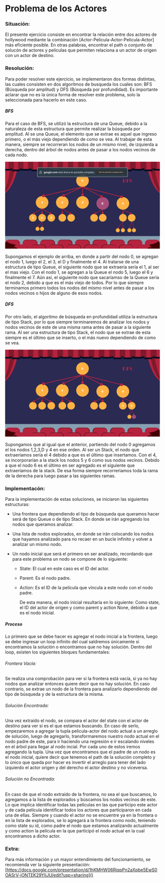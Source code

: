# **Problema de los Actores**

### Situación:

El presente ejercicio consiste en encontrar la relación entre dos actores de hollywood mediante la combinación [Actor-Pelicula-Actor-Pelicula-Actor] más eficiente posible. En otras palabras, encontrar el path o conjunto de solucón de actores y peliculas que permiten relaciona a un actor de origen con un actor de destino.

### Resolución:

Para poder resolver este ejercicio, se implementaron dos formas distintas, las cuales consisten en dos algoritmos de busqueda los cuales son: BFS (Búsqueda por amplitud) y DFS (Búsqueda por profundidad). Es importante aclarar que no es la única forma de resolver este problema, solo la seleccionada para hacerlo en este caso.

##### BFS

Para el caso de BFS, se utilizó la estructura de una Queue, debido a la naturaleza de esta estructura que permite realizar la búsqueda por amplitud. Al se una Queue, el elemento que se extrae es aquel que ingreso primero, o el más viejo dependiendo de como se vea. Al trabajar de esta manera, siempre se recorreran los nodos de un mismo nivel, de izquierda a derecha, dentro del árbol de nodos antes de pasar a los nodos vecinos de cada nodo.

![1695838373134](image/Readme/1695838373134.png)

Supongamos el ejemplo de arriba, en donde a partir del nodo 0, se agregan el nodo 1, luego el 2, el 3, el D y finalmente el 4. Al tratarse de una estructura de tipo Queue, el siguiente nodo que se extraería sería el 1, al ser el mas viejo. Con el nodo 1, se agregan a la Queue el nodo 5, luego el 6 y finalmente el 7. Aún así, el siguiente nodo que sacaríamso de la Queue sería el nodo 2, debido a que es el más viejo de todos. Por lo que siempre terminamos primero todos los nodos del mismo nivel antes de pasar a los nodos vecinos o hijos de alguno de esos nodos.

##### DFS

Por otro lado, el algoritmo de búsqueda en profundidad utiliza la estructura de tipo Stack, por lo que siempre terminaremos de analizar los nodos y nodos vecinos de este de una misma rama antes de pasar a la siguiente rama. Al ser una estructura de tipo Stack, el nodo que se extrae de esta siempre es el último que se inserto, o el más nuevo dependiendo de como se vea.

![1695838847834](image/Readme/1695838847834.png)

Supongamos que al igual que el anterior, partiendo del nodo 0 agregamos el los nodos 1,2,3,D y 4 en ese orden. Al ser un Stack, el nodo que extraeríamos sería el 4 debido a que es el último que insertamos. Con el 4, se incorporarían a la stack los nodos 5 y 6 como sus nodos vecinos. Debido a que el nodo 6 es el último en ser agregado es el siguiente que extraeríamos de la stack. De esa forma siempre recorreriamos toda la rama de la derecha para luego pasar a las siguientes ramas.

### Implementacón:

Para la implementación de estas soluciones, se iniciaron las siguientes estructuras:

* Una frontera que dependiendo el tipo de búsqueda que queramos hacer será de tipo Queue o de tipo Stack. En donde se irán agregando los nodos que queramos analizar.
* Una lista de nodos explorados, en donde se irán colocando los nodos que hayamos analizado para no recaer en un bucle infinito y volver a analizar un mismo nodo.
* Un nodo inicial que será el primero en ser analizado, recordando que para este problema un nodo se compone de lo siguiente:

  * State: El cual en este caso es el ID del actor.
  * Parent: Es el nodo padre.
  * Action: Es el ID de la película que víncula a este nodo con el nodo padre.

    De esta manera, el nodo inicial resultaría en lo siguiente: Como state, el ID del actor de origen y como parent y action None, debido a que es el nodo inicial.

##### Proceso

Lo primero que se debe hacer es agregar el nodo inicial a la frontera, luego se debe ingresar un loop infinito del cual saldremos únicamente si encontramos la solución o encontramos que no hay solución. Dentro del loop, existen los siguientes bloques fundamentales:

###### Frontera Vacía:

Se realiza una comprobación para ver si la frontera está vacía, si ya no hay nodos que analizar entonces quiere decir que no hay solución. En caso contrario, se extrae un nodo de la frontera para analizarlo dependiendo del tipo de búsqueda y de la estructura de la misma.

###### Solución Encontrada:

Una vez extraído el nodo, se compara el actor del state con el actor de destino para ver si es el que estamos buscando. En caso de serlo, empezaremos a agregar la tupla pelicula-actor del nodo actual a un arreglo de solución, luego de agregarlo, transformaremos nuestro nodo actual en el nodo padre de este, para ir haciendo una regresión e ir escalando niveles en el árbol para llegar al nodo incial. Por cada uno de estos iremos agregando la tupla. Una vez que encontramos que el padre de un nodo es el nodo inicial, quiere decir que tenemos el path de la solución completo y lo único que queda por hacer es invertir el arreglo para tener del lado izquierdo el actor origen y del derecho el actor destino y no viceversa. 

###### Solución no Encontrada:

En caso de que el nodo extraído de la frontera, no sea el que buscamos, lo agregamos a la lista de explorados y búscamos los nodos vecinos de este. Lo que implica identificar todas las películas en las que participo este actor y de cada película identificar todos los actores que participaron en cada una de ellas. Siempre y cuando el actor no se encuentre ya en la frontera o en la lista de explorados, se lo agregará a la frontera como nodo, teniendo como state su id, como padre el nodo que estamos analizando actualmente y como action la película en la que participó el nodo actual en la cual encontramos a dicho actor.

### Extra:

Para más información y un mayor entendimiento del funcionamiento, se recomienda ver la siguiente presentación: [https://docs.google.com/presentation/d/1hKMHW06RiqpPn2aXpbe5EwS0OASrV-jONTEK29YIiJU/edit?usp=sharing]()
